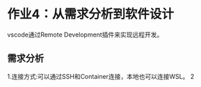 作业4：从需求分析到软件设计
===========================
vscode通过Remote Development插件来实现远程开发。

需求分析
--------
1.连接方式:可以通过SSH和Container连接，本地也可以连接WSL。
2
